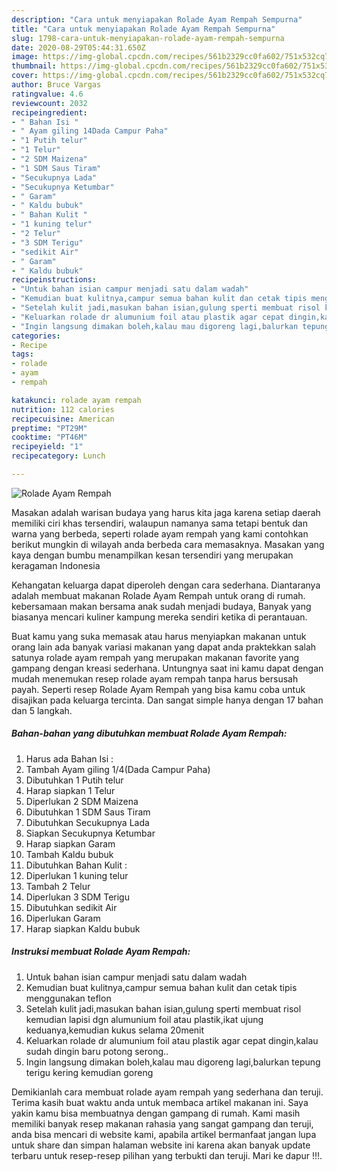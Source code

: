 ```yaml
---
description: "Cara untuk menyiapakan Rolade Ayam Rempah Sempurna"
title: "Cara untuk menyiapakan Rolade Ayam Rempah Sempurna"
slug: 1798-cara-untuk-menyiapakan-rolade-ayam-rempah-sempurna
date: 2020-08-29T05:44:31.650Z
image: https://img-global.cpcdn.com/recipes/561b2329cc0fa602/751x532cq70/rolade-ayam-rempah-foto-resep-utama.jpg
thumbnail: https://img-global.cpcdn.com/recipes/561b2329cc0fa602/751x532cq70/rolade-ayam-rempah-foto-resep-utama.jpg
cover: https://img-global.cpcdn.com/recipes/561b2329cc0fa602/751x532cq70/rolade-ayam-rempah-foto-resep-utama.jpg
author: Bruce Vargas
ratingvalue: 4.6
reviewcount: 2032
recipeingredient:
- " Bahan Isi "
- " Ayam giling 14Dada Campur Paha"
- "1 Putih telur"
- "1 Telur"
- "2 SDM Maizena"
- "1 SDM Saus Tiram"
- "Secukupnya Lada"
- "Secukupnya Ketumbar"
- " Garam"
- " Kaldu bubuk"
- " Bahan Kulit "
- "1 kuning telur"
- "2 Telur"
- "3 SDM Terigu"
- "sedikit Air"
- " Garam"
- " Kaldu bubuk"
recipeinstructions:
- "Untuk bahan isian campur menjadi satu dalam wadah"
- "Kemudian buat kulitnya,campur semua bahan kulit dan cetak tipis menggunakan teflon"
- "Setelah kulit jadi,masukan bahan isian,gulung sperti membuat risol kemudian lapisi dgn alumunium foil atau plastik,ikat ujung keduanya,kemudian kukus selama 20menit"
- "Keluarkan rolade dr alumunium foil atau plastik agar cepat dingin,kalau sudah dingin baru potong serong.."
- "Ingin langsung dimakan boleh,kalau mau digoreng lagi,balurkan tepung terigu kering kemudian goreng"
categories:
- Recipe
tags:
- rolade
- ayam
- rempah

katakunci: rolade ayam rempah 
nutrition: 112 calories
recipecuisine: American
preptime: "PT29M"
cooktime: "PT46M"
recipeyield: "1"
recipecategory: Lunch

---
```



![Rolade Ayam Rempah](https://img-global.cpcdn.com/recipes/561b2329cc0fa602/751x532cq70/rolade-ayam-rempah-foto-resep-utama.jpg)

Masakan adalah warisan budaya yang harus kita jaga karena setiap daerah memiliki ciri khas tersendiri, walaupun namanya sama tetapi bentuk dan warna yang berbeda, seperti rolade ayam rempah yang kami contohkan berikut mungkin di wilayah anda berbeda cara memasaknya. Masakan yang kaya dengan bumbu menampilkan kesan tersendiri yang merupakan keragaman Indonesia



Kehangatan keluarga dapat diperoleh dengan cara sederhana. Diantaranya adalah membuat makanan Rolade Ayam Rempah untuk orang di rumah. kebersamaan makan bersama anak sudah menjadi budaya, Banyak yang biasanya mencari kuliner kampung mereka sendiri ketika di perantauan.

Buat kamu yang suka memasak atau harus menyiapkan makanan untuk orang lain ada banyak variasi makanan yang dapat anda praktekkan salah satunya rolade ayam rempah yang merupakan makanan favorite yang gampang dengan kreasi sederhana. Untungnya saat ini kamu dapat dengan mudah menemukan resep rolade ayam rempah tanpa harus bersusah payah.
Seperti resep Rolade Ayam Rempah yang bisa kamu coba untuk disajikan pada keluarga tercinta. Dan sangat simple hanya dengan 17 bahan dan 5 langkah.


<!--inarticleads1-->

##### Bahan-bahan yang dibutuhkan membuat Rolade Ayam Rempah:

1. Harus ada  Bahan Isi :
1. Tambah  Ayam giling 1/4(Dada Campur Paha)
1. Dibutuhkan 1 Putih telur
1. Harap siapkan 1 Telur
1. Diperlukan 2 SDM Maizena
1. Dibutuhkan 1 SDM Saus Tiram
1. Dibutuhkan Secukupnya Lada
1. Siapkan Secukupnya Ketumbar
1. Harap siapkan  Garam
1. Tambah  Kaldu bubuk
1. Dibutuhkan  Bahan Kulit :
1. Diperlukan 1 kuning telur
1. Tambah 2 Telur
1. Diperlukan 3 SDM Terigu
1. Dibutuhkan sedikit Air
1. Diperlukan  Garam
1. Harap siapkan  Kaldu bubuk




<!--inarticleads2-->

##### Instruksi membuat  Rolade Ayam Rempah:

1. Untuk bahan isian campur menjadi satu dalam wadah
1. Kemudian buat kulitnya,campur semua bahan kulit dan cetak tipis menggunakan teflon
1. Setelah kulit jadi,masukan bahan isian,gulung sperti membuat risol kemudian lapisi dgn alumunium foil atau plastik,ikat ujung keduanya,kemudian kukus selama 20menit
1. Keluarkan rolade dr alumunium foil atau plastik agar cepat dingin,kalau sudah dingin baru potong serong..
1. Ingin langsung dimakan boleh,kalau mau digoreng lagi,balurkan tepung terigu kering kemudian goreng




Demikianlah cara membuat rolade ayam rempah yang sederhana dan teruji. Terima kasih buat waktu anda untuk membaca artikel makanan ini. Saya yakin kamu bisa membuatnya dengan gampang di rumah. Kami masih memiliki banyak resep makanan rahasia yang sangat gampang dan teruji, anda bisa mencari di website kami, apabila artikel bermanfaat jangan lupa untuk share dan simpan halaman website ini karena akan banyak update terbaru untuk resep-resep pilihan yang terbukti dan teruji. Mari ke dapur !!!. 

